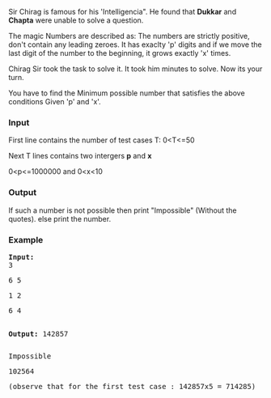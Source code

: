 <p>Sir Chirag is famous for his 'Intelligencia". He found that <strong>Dukkar</strong>&nbsp;and <strong>Chapta</strong>&nbsp;were unable to solve a question.</p>
<p>The magic Numbers are described as: The numbers are strictly positive, don't contain any leading zeroes. It has exaclty 'p' digits and if we move the last digit of the number to the beginning, it grows exactly 'x' times.&nbsp;</p>
<p>Chirag Sir took the task to solve it. It took him minutes to solve. Now its your turn.</p>
<p>You have to find the Minimum possible number that satisfies the above conditions Given 'p' and 'x'.</p>
<h3>Input</h3>
<p>First line contains the number of test cases T: 0&lt;T&lt;=50</p>
<p>Next T lines contains two intergers <strong>p</strong> and <strong>x&nbsp;</strong></p>
<p>0&lt;p&lt;=1000000 and 0&lt;x&lt;10</p>
<h3>Output</h3>
<p>If such a number is not possible then print "Impossible" (Without the quotes). else print the number.</p>
<h3>Example</h3>
<pre><strong>Input:</strong>
3</pre>
<pre>6 5</pre>
<pre>1 2</pre>
<pre>6 4

<strong>Output:</strong>
142857</pre>
<pre>Impossible</pre>
<pre>102564</pre>
<pre>(observe that for the first test case : 142857x5 = 714285)</pre>